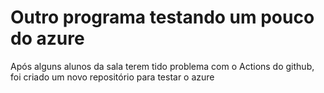 <h1>Outro programa testando um pouco do azure </h1>
<p>Após alguns alunos da sala terem tido problema com o Actions do github, foi criado um novo repositório para testar o azure</p>
